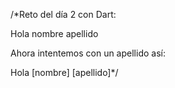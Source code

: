 /*Reto del día 2 con Dart: 

Hola nombre apellido

Ahora intentemos con 
un apellido así:

Hola [nombre] [apellido]*/